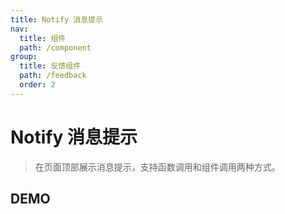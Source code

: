 ```yaml
---
title: Notify 消息提示
nav:
  title: 组件
  path: /component
group:
  title: 反馈组件
  path: /feedback
  order: 2
---
```


# Notify 消息提示

> 在页面顶部展示消息提示，支持函数调用和组件调用两种方式。

## DEMO

<code defaultShowCode src="./__fixtures__/doc.tsx"></code>

<API src="./notify.tsx"></API>

